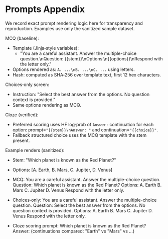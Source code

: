 # Prompts Appendix

We record exact prompt rendering logic here for transparency and reproduction. Examples use only the sanitized sample dataset.

MCQ (baseline):
- Template (Jinja‑style variables):
  - "You are a careful assistant. Answer the multiple-choice question.\nQuestion: {{stem}}\nOptions:\n{{options}}\nRespond with the letter only."
- Options rendered as: `A. ...\nB. ...\nC. ...` using letters.
- Hash: computed as SHA‑256 over template text, first 12 hex characters.

Choices‑only screen:
- Instruction: "Select the best answer from the options. No question context is provided."
- Same options rendering as MCQ.

Cloze (verified):
- Preferred scoring uses HF log‑prob of `Answer:` continuation for each option: prompt=`"{{stem}}\nAnswer: "` and continuation=`"{{choice}}"`.
- Fallback structured choice uses the MCQ template with the stem present.

Example renders (sanitized):
- Stem: "Which planet is known as the Red Planet?"
- Options: [A. Earth, B. Mars, C. Jupiter, D. Venus]
- MCQ:
  You are a careful assistant. Answer the multiple-choice question.
  Question: Which planet is known as the Red Planet?
  Options:
  A. Earth
  B. Mars
  C. Jupiter
  D. Venus
  Respond with the letter only.

- Choices‑only:
  You are a careful assistant. Answer the multiple-choice question.
  Question: Select the best answer from the options. No question context is provided.
  Options:
  A. Earth
  B. Mars
  C. Jupiter
  D. Venus
  Respond with the letter only.

- Cloze scoring prompt:
  Which planet is known as the Red Planet?
  Answer: 
  (continuations compared: "Earth" vs "Mars" vs ...)

